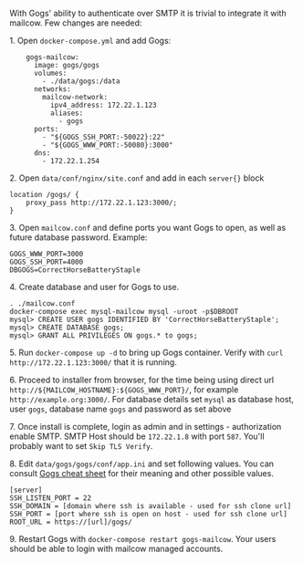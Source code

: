 With Gogs' ability to authenticate over SMTP it is trivial to integrate it with mailcow. Few changes are needed:

1\. Open `docker-compose.yml` and add Gogs:

```
    gogs-mailcow:
      image: gogs/gogs
      volumes:
        - ./data/gogs:/data
      networks:
        mailcow-network:
          ipv4_address: 172.22.1.123
          aliases:
            - gogs
      ports:
        - "${GOGS_SSH_PORT:-50022}:22"
        - "${GOGS_WWW_PORT:-50080}:3000"
      dns:
        - 172.22.1.254

```

2\. Open `data/conf/nginx/site.conf` and add in each `server{}` block
```
location /gogs/ {
    proxy_pass http://172.22.1.123:3000/;
}
```

3\. Open `mailcow.conf` and define ports you want Gogs to open, as well as future database password. Example:

```
GOGS_WWW_PORT=3000
GOGS_SSH_PORT=4000
DBGOGS=CorrectHorseBatteryStaple
```

4\. Create database and user for Gogs to use.

```
. ./mailcow.conf
docker-compose exec mysql-mailcow mysql -uroot -p$DBROOT
mysql> CREATE USER gogs IDENTIFIED BY 'CorrectHorseBatteryStaple';
mysql> CREATE DATABASE gogs;
mysql> GRANT ALL PRIVILEGES ON gogs.* to gogs;
```

5\. Run `docker-compose up -d` to bring up Gogs container. Verify with `curl http://172.22.1.123:3000/` that it is running.

6\. Proceed to installer from browser, for the time being using direct url `http://${MAILCOW_HOSTNAME}:${GOGS_WWW_PORT}/`, for example `http://example.org:3000/`. For database details set `mysql` as database host, user `gogs`, database name `gogs` and password as set above

7\. Once install is complete, login as admin and in settings - authorization enable SMTP. SMTP Host should be `172.22.1.8` with port `587`. You'll probably want to set `Skip TLS Verify`.

8\. Edit `data/gogs/gogs/conf/app.ini` and set following values. You can consult [Gogs cheat sheet](https://gogs.io/docs/advanced/configuration_cheat_sheet) for their meaning and other possible values.

```
[server]
SSH_LISTEN_PORT = 22
SSH_DOMAIN = [domain where ssh is available - used for ssh clone url]
SSH_PORT = [port where ssh is open on host - used for ssh clone url]
ROOT_URL = https://[url]/gogs/
```

9\. Restart Gogs with `docker-compose restart gogs-mailcow`. Your users should be able to login with mailcow managed accounts.
